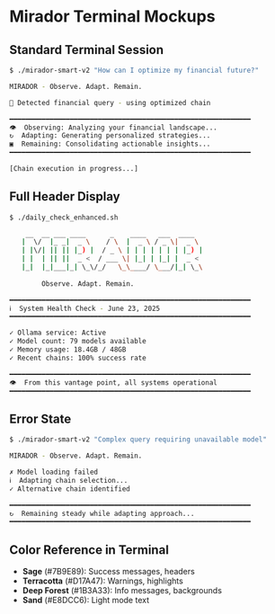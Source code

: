 # Mirador Terminal Mockups

## Standard Terminal Session

```bash
$ ./mirador-smart-v2 "How can I optimize my financial future?"

MIRADOR - Observe. Adapt. Remain.

🏦 Detected financial query - using optimized chain

━━━━━━━━━━━━━━━━━━━━━━━━━━━━━━━━━━━━━━━━━━━━━━━━━━━━━━━━━━━━
👁  Observing: Analyzing your financial landscape...
↻  Adapting: Generating personalized strategies...
▣  Remaining: Consolidating actionable insights...
━━━━━━━━━━━━━━━━━━━━━━━━━━━━━━━━━━━━━━━━━━━━━━━━━━━━━━━━━━━━

[Chain execution in progress...]
```

## Full Header Display

```bash
$ ./daily_check_enhanced.sh

    __  __ ___ ____      _    ____   ___  ____  
   |  \/  |_ _|  _ \    / \  |  _ \ / _ \|  _ \ 
   | |\/| || || |_) |  / _ \ | | | | | | | |_) |
   | |  | || ||  _ <  / ___ \| |_| | |_| |  _ < 
   |_|  |_|___|_| \_\/_/   \_\____/ \___/|_| \_\
   
        Observe. Adapt. Remain.

━━━━━━━━━━━━━━━━━━━━━━━━━━━━━━━━━━━━━━━━━━━━━━━━━━━━━━━━━━━━
ℹ  System Health Check - June 23, 2025
━━━━━━━━━━━━━━━━━━━━━━━━━━━━━━━━━━━━━━━━━━━━━━━━━━━━━━━━━━━━

✓ Ollama service: Active
✓ Model count: 79 models available
✓ Memory usage: 18.4GB / 48GB
✓ Recent chains: 100% success rate

━━━━━━━━━━━━━━━━━━━━━━━━━━━━━━━━━━━━━━━━━━━━━━━━━━━━━━━━━━━━
👁  From this vantage point, all systems operational
━━━━━━━━━━━━━━━━━━━━━━━━━━━━━━━━━━━━━━━━━━━━━━━━━━━━━━━━━━━━
```

## Error State

```bash
$ ./mirador-smart-v2 "Complex query requiring unavailable model"

MIRADOR - Observe. Adapt. Remain.

✗ Model loading failed
ℹ  Adapting chain selection...
✓ Alternative chain identified

━━━━━━━━━━━━━━━━━━━━━━━━━━━━━━━━━━━━━━━━━━━━━━━━━━━━━━━━━━━━
↻  Remaining steady while adapting approach...
━━━━━━━━━━━━━━━━━━━━━━━━━━━━━━━━━━━━━━━━━━━━━━━━━━━━━━━━━━━━
```

## Color Reference in Terminal

- **Sage** (#7B9E89): Success messages, headers
- **Terracotta** (#D17A47): Warnings, highlights
- **Deep Forest** (#1B3A33): Info messages, backgrounds
- **Sand** (#E8DCC6): Light mode text